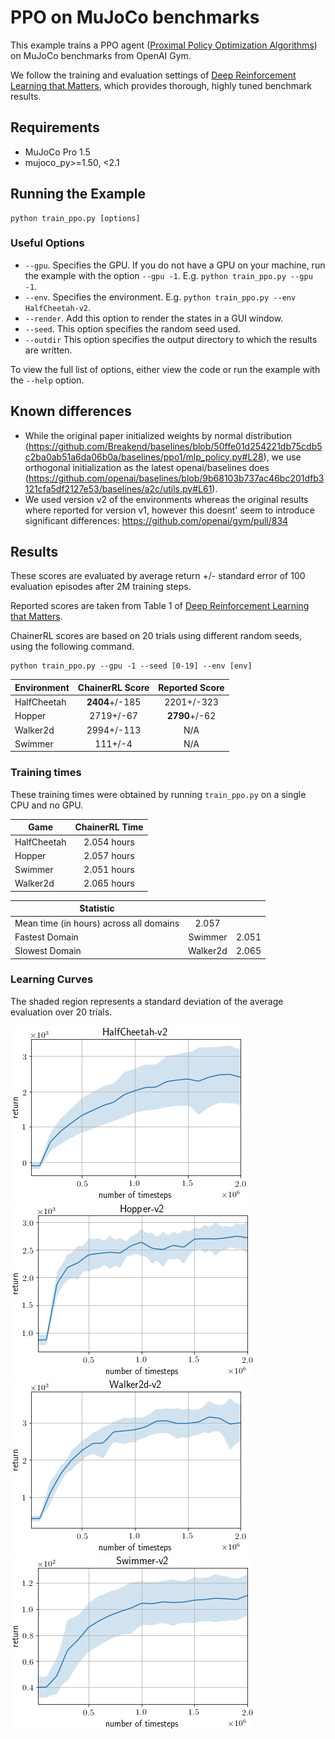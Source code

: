 # PPO on MuJoCo benchmarks

This example trains a PPO agent ([Proximal Policy Optimization Algorithms](http://arxiv.org/abs/1707.06347)) on MuJoCo benchmarks from OpenAI Gym.

We follow the training and evaluation settings of [Deep Reinforcement Learning that Matters](https://arxiv.org/abs/1709.06560), which provides thorough, highly tuned benchmark results.

## Requirements

- MuJoCo Pro 1.5
- mujoco_py>=1.50, <2.1

## Running the Example

```
python train_ppo.py [options]
```

### Useful Options

- `--gpu`. Specifies the GPU. If you do not have a GPU on your machine, run the example with the option `--gpu -1`. E.g. `python train_ppo.py --gpu -1`.
- `--env`. Specifies the environment. E.g. `python train_ppo.py --env HalfCheetah-v2`.
- `--render`. Add this option to render the states in a GUI window.
- `--seed`. This option specifies the random seed used.
- `--outdir` This option specifies the output directory to which the results are written.

To view the full list of options, either view the code or run the example with the `--help` option.

## Known differences

- While the original paper initialized weights by normal distribution (https://github.com/Breakend/baselines/blob/50ffe01d254221db75cdb5c2ba0ab51a6da06b0a/baselines/ppo1/mlp_policy.py#L28), we use orthogonal initialization as the latest openai/baselines does (https://github.com/openai/baselines/blob/9b68103b737ac46bc201dfb3121cfa5df2127e53/baselines/a2c/utils.py#L61).
- We used version v2 of the environments whereas the original results where reported for version v1, however this doesnt' seem to introduce significant differences: https://github.com/openai/gym/pull/834

## Results

These scores are evaluated by average return +/- standard error of 100 evaluation episodes after 2M training steps.

Reported scores are taken from Table 1 of [Deep Reinforcement Learning that Matters](https://arxiv.org/abs/1709.06560).

ChainerRL scores are based on 20 trials using different random seeds, using the following command.

```
python train_ppo.py --gpu -1 --seed [0-19] --env [env]
```

| Environment | ChainerRL Score | Reported Score |
| ----------- |:---------------:|:--------------:|
| HalfCheetah |  **2404**+/-185 |     2201+/-323 |
| Hopper      |       2719+/-67 |  **2790**+/-62 |
| Walker2d    |      2994+/-113 |            N/A |
| Swimmer     |         111+/-4 |            N/A |


### Training times
These training times were obtained by running `train_ppo.py` on a single CPU and no GPU.


| Game        | ChainerRL Time           |
| ------------- |:-------------:|
| HalfCheetah | 2.054 hours |
| Hopper | 2.057 hours |
| Swimmer | 2.051 hours |
| Walker2d | 2.065 hours |


| Statistic        |            |            |
| ------------- |:-------------:|:-------------:|
| Mean time (in hours) across all domains        |  2.057 |
| Fastest Domain |  Swimmer | 2.051 |
| Slowest Domain |  Walker2d | 2.065 |



### Learning Curves

The shaded region represents a standard deviation of the average evaluation over 20 trials.

![HalfCheetah-v2](assets/HalfCheetah-v2.png)
![Hopper-v2](assets/Hopper-v2.png)
![Walker2d-v2](assets/Walker2d-v2.png)
![Swimmer-v2](assets/Swimmer-v2.png)
